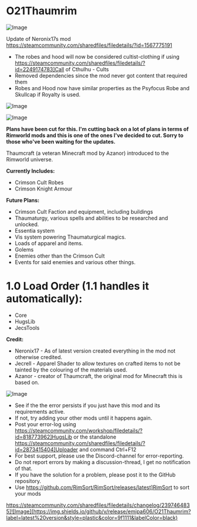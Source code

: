 # O21Thaumrim

![Image](https://i.imgur.com/buuPQel.png)

Update of Neronix17s mod
https://steamcommunity.com/sharedfiles/filedetails/?id=1567775191

- The robes and hood will now be considered cultist-clothing if using https://steamcommunity.com/sharedfiles/filedetails/?id=2249174783]Call of Cthulhu - Cults
- Removed dependencies since the mod never got content that required them
- Robes and Hood now have similar properties as the Psyfocus Robe and Skullcap if Royalty is used.

![Image](https://i.imgur.com/pufA0kM.png)

	
![Image](https://i.imgur.com/Z4GOv8H.png)

**Plans have been cut for this. I'm cutting back on a lot of plans in terms of Rimworld mods and this is one of the ones I've decided to cut. Sorry to those who've been waiting for the updates.**

Thaumcraft (a veteran Minecraft mod by Azanor) introduced to the Rimworld universe.

**Currently Includes:**

- Crimson Cult Robes
- Crimson Knight Armour


**Future Plans:**

- Crimson Cult Faction and equipment, including buildings
- Thaumaturgy, various spells and abilities to be researched and unlocked.
- Essentia system
- Vis system powering Thaumaturgical magics.
- Loads of apparel and items.
- Golems
- Enemies other than the Crimson Cult
- Events for said enemies and various other things.


# **1.0 Load Order (1.1 handles it automatically):**


- Core 
- HugsLib
- JecsTools


**Credit:**

- Neronix17 - As of latest version created everything in the mod not otherwise credited.
- Jecrell - Apparel Shader to allow textures on crafted items to not be tainted by the colouring of the materials used.
- Azanor - creator of Thaumcraft, the original mod for Minecraft this is based on.


![Image](https://i.imgur.com/PwoNOj4.png)



-  See if the the error persists if you just have this mod and its requirements active.
-  If not, try adding your other mods until it happens again.
-  Post your error-log using https://steamcommunity.com/workshop/filedetails/?id=818773962]HugsLib or the standalone https://steamcommunity.com/sharedfiles/filedetails/?id=2873415404]Uploader and command Ctrl+F12
-  For best support, please use the Discord-channel for error-reporting.
-  Do not report errors by making a discussion-thread, I get no notification of that.
-  If you have the solution for a problem, please post it to the GitHub repository.
-  Use https://github.com/RimSort/RimSort/releases/latest]RimSort to sort your mods



https://steamcommunity.com/sharedfiles/filedetails/changelog/2397464835]![Image](https://img.shields.io/github/v/release/emipa606/O21Thaumrim?label=latest%20version&style=plastic&color=9f1111&labelColor=black)

